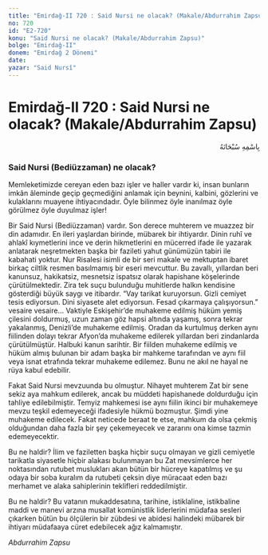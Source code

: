 ```yaml
---
title: "Emirdağ-II 720 : Said Nursi ne olacak? (Makale/Abdurrahim Zapsu)"
no: 720
id: "E2-720"
konu: "Said Nursi ne olacak? (Makale/Abdurrahim Zapsu)"
bolge: "Emirdağ-II"
donem: "Emirdağ 2 Dönemi"
date: 
yazar: "Said Nursî"
---
```


# Emirdağ-II 720 : Said Nursi ne olacak? (Makale/Abdurrahim Zapsu)

<p class="arabic" dir="rtl" title="Meal: “Her türlü noksan sıfatlardan yüce olan Allah’ın adıyla.”">بِاسْمِهِ سُبْحَانَهُ</p>

### Said Nursi (Bediüzzaman) ne olacak?

Memleketimizde cereyan eden bazı işler ve haller vardır ki, insan bunların imkân âleminde geçip geçmediğini anlamak için beynini, kalbini, gözlerini ve kulaklarını muayene ihtiyacındadır. Öyle bilinmez öyle inanılmaz öyle görülmez öyle duyulmaz işler!

Bir Said Nursi (Bediüzzaman) vardır. Son derece muhterem ve muazzez bir din adamıdır. En ileri yaşlardan birinde, mübarek bir ihtiyardır. Dinin ruhî ve ahlakî kıymetlerini ince ve derin hikmetlerini en mücerred ifade ile yazarak anlatarak neşretmekten başka bir fazileti yahut günümüzün tabiri ile kabahati yoktur. Nur Risalesi isimli de bir seri makale ve mektuptan ibaret birkaç ciltlik resmen basılmamış bir eseri mevcuttur. Bu zavallı, yıllardan beri kanunsuz, hakikatsiz, mesnetsiz ispatsız olarak hapishane köşelerinde çürütülmektedir. Zira tek suçu bulunduğu muhitlerde halkın kendisine gösterdiği büyük saygı ve itibardır. “Vay tarikat kuruyorsun. Gizli cemiyet tesis ediyorsun. Dini siyasete alet ediyorsun. Fesad çıkarmaya çalışıyorsun.” vesaire vesaire… Vaktiyle Eskişehir’de muhakeme edilmiş hüküm yemiş çilesini doldurmuş, uzun zaman göz hapsi altında yaşamış, sonra tekrar yakalanmış, Denizli’de muhakeme edilmiş. Oradan da kurtulmuş derken aynı fiilinden dolayı tekrar Afyon’da muhakeme edilerek yıllardan beri zindanlarda çürütülmüştür. Halbuki kanun sarihtir. Bir fiilden muhakeme edilmiş ve hüküm almış bulunan bir adam başka bir mahkeme tarafından ve aynı fiil veya isnat etrafında tekrar muhakeme edilemez. Bunu ne akıl ne hayal ne rüya kabul edebilir.

Fakat Said Nursi mevzuunda bu olmuştur. Nihayet muhterem Zat bir sene sekiz aya mahkum edilerek, ancak bu müddeti hapishanede doldurduğu için tahliye edilebilmiştir. Temyiz mahkemesi ise aynı fiilin ikinci bir muhakemeye mevzu teşkil edemeyeceği ifadesiyle hükmü bozmuştur. Şimdi yine muhakeme edilecek. Fakat neticede beraat te etse, mahkum da olsa çekmiş olduğundan daha fazla bir şey çekemeyecek ve zararını ona kimse tazmin edemeyecektir.

Bu ne haldir? İlim ve faziletten başka hiçbir suçu olmayan ve gizli cemiyetle tarikatla siyasetle hiçbir alakası bulunmayan bu Zat mevsimlerce her noktasından rutubet muslukları akan bütün bir hücreye kapatılmış ve şu odaya bir soba kuralım da rutubeti çeksin diye müracaat eden bazı merhamet ve alaka sahiplerinin teklifleri reddedilmiştir.

Bu ne haldir? Bu vatanın mukaddesatına, tarihine, istiklaline, istikbaline maddi ve manevi arzına musallat komünistlik liderlerini müdafaa sesleri çıkarken bütün bu ölçülerin bir zübdesi ve abidesi halindeki mübarek bir ihtiyarı müdafaaya cüret edebilecek ağız kalmamıştır.

*Abdurrahim Zapsu*
